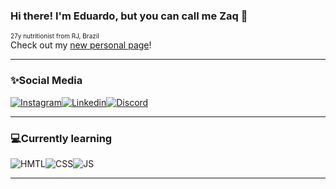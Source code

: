 ### Hi there! I'm Eduardo, but you can call me Zaq 🤘
<font size="1">27y nutritionist from RJ, Brazil</font><br/>
Check out my [new personal page](https://tree-zaqueu.vercel.app/)!

--------
### ✨Social Media
[![Instagram](https://img.shields.io/badge/Instagram-E4405F?style=for-the-badge&logo=instagram&logoColor=white)](https://www.instagram.com/zq1fit/)[![Linkedin](https://img.shields.io/badge/LinkedIn-0077B5?style=for-the-badge&logo=linkedin&logoColor=white)](https://www.linkedin.com/in/zaqueu1/)[![Discord](https://img.shields.io/badge/Discord-7289DA?style=for-the-badge&logo=discord&logoColor=white)](https://discordapp.com/users/856969236684603422)

---------
### 💻Currently learning 
![HMTL](https://img.shields.io/badge/HTML5-E34F26?style=for-the-badge&logo=html5&logoColor=white)![CSS](https://img.shields.io/badge/CSS3-1572B6?style=for-the-badge&logo=css3&logoColor=white)![JS](https://img.shields.io/badge/JavaScript-323330?style=for-the-badge&logo=javascript&logoColor=F7DF1E)

----

